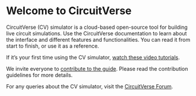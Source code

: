 
# Welcome to CircuitVerse 

CircuitVerse (CV) simulator is a cloud-based open-source tool for building live circuit simulations. Use the CircuitVerse documentation to learn about the interface and different features and functionalities. You can read it from start to finish, or use it as a reference.

If it’s your first time using the CV simulator, [watch these video tutorials](https://www.youtube.com/channel/UCAK48dCPc_QON6Y5QqqRLOg). 

We invite everyone to [contribute to the guide](https://github.com/CircuitVerse). Please read the contribution guidelines for more details. 

For any queries about the CV simulator, visit the [CircuitVerse Forum](https://circuitverse.org/forum).


